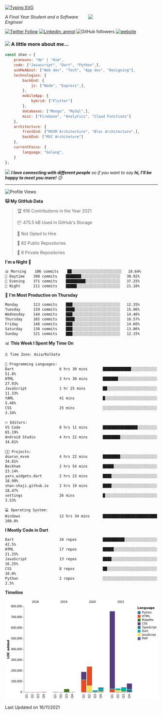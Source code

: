 <!-- <h2>नमस्ते (Namaste)🙏🏻, I'm Shan Shaji! <img src="https://media.giphy.com/media/12oufCB0MyZ1Go/giphy.gif" width="50"></h2> -->
[![Typing SVG](https://readme-typing-svg.herokuapp.com?lines=Hey%2C+I'm+Shan;I+am+a+Full+Stack+Developer)](https://git.io/typing-svg)

<img align='right' src="https://media.giphy.com/media/M9gbBd9nbDrOTu1Mqx/giphy.gif" width="230">
<p><em>A Final Year Student and a Software Engineer</em></p>

[![Twitter Follow](https://img.shields.io/twitter/follow/shan__shaji?style=flat)](https://twitter.com/intent/follow?screen_name=shan__shaji)
[![Linkedin: anmol](https://img.shields.io/badge/shan-shaji?style=flat-square&logo=Linkedin&logoColor=white&link=https://www.linkedin.com/in/shan-shaji/)](https://www.linkedin.com/in/shan-shaji/)
![GitHub followers](https://img.shields.io/github/followers/shan-shaji?label=Follow&style=social)
[![website](https://img.shields.io/badge/Website-46a2f1.svg?&style=flat-square&logo=Google-Chrome&logoColor=white&link=http://shan-shaji.github.io/)](http://shan-shaji.github.io/)



### <img src="https://media.giphy.com/media/VgCDAzcKvsR6OM0uWg/giphy.gif" width="50"> A little more about me...  

```javascript
const shan = {
    pronouns: "He" | "Him",
    code: ["Javascript", "Dart", "Python",],
    askMeAbout: ["Web dev", "Tech", "App dev", "Designing"],
    technologies: {
        backEnd: {
            js: ["Node", "Express",],
        },
        mobileApp: {
            hybrid: ["Flutter"]
        },
        databases: ["Mongo", "MySql",],
        misc: ["Firebase", "Analytics", "Cloud Functions"]
    },
    architecture: {
        frontEnd: ["MVVM Architecture", "Bloc Architecture",],
        backEnd: ["MVC Architeture"]
    },
    currentFocus: {
        language: "Golang",
    }
};
```

<img src="https://media.giphy.com/media/LnQjpWaON8nhr21vNW/giphy.gif" width="60"> <em><b>I love connecting with different people</b> so if you want to say <b>hi, I'll be happy to meet you more!</b> 😊</em>

---
<!--START_SECTION:waka-->
![Profile Views](http://img.shields.io/badge/Profile%20Views-1-blue)

**🐱 My GitHub Data** 

> 🏆 916 Contributions in the Year 2021
 > 
> 📦 475.5 kB Used in GitHub's Storage 
 > 
> 🚫 Not Opted to Hire
 > 
> 📜 82 Public Repositories 
 > 
> 🔑 8 Private Repositories  
 > 
**I'm a Night 🦉** 

```text
🌞 Morning    106 commits    ██░░░░░░░░░░░░░░░░░░░░░░░   10.64% 
🌆 Daytime    308 commits    ███████░░░░░░░░░░░░░░░░░░   30.92% 
🌃 Evening    371 commits    █████████░░░░░░░░░░░░░░░░   37.25% 
🌙 Night      211 commits    █████░░░░░░░░░░░░░░░░░░░░   21.18%

```
📅 **I'm Most Productive on Thursday** 

```text
Monday       123 commits    ███░░░░░░░░░░░░░░░░░░░░░░   12.35% 
Tuesday      159 commits    ████░░░░░░░░░░░░░░░░░░░░░   15.96% 
Wednesday    144 commits    ███░░░░░░░░░░░░░░░░░░░░░░   14.46% 
Thursday     165 commits    ████░░░░░░░░░░░░░░░░░░░░░   16.57% 
Friday       146 commits    ███░░░░░░░░░░░░░░░░░░░░░░   14.66% 
Saturday     138 commits    ███░░░░░░░░░░░░░░░░░░░░░░   13.86% 
Sunday       121 commits    ███░░░░░░░░░░░░░░░░░░░░░░   12.15%

```


📊 **This Week I Spent My Time On** 

```text
⌚︎ Time Zone: Asia/Kolkata

💬 Programming Languages: 
Dart                     6 hrs 30 mins       █████████████░░░░░░░░░░░░   51.8% 
HTML                     3 hrs 30 mins       ███████░░░░░░░░░░░░░░░░░░   27.93% 
JavaScript               1 hr 25 mins        ██░░░░░░░░░░░░░░░░░░░░░░░   11.33% 
YAML                     41 mins             █░░░░░░░░░░░░░░░░░░░░░░░░   5.48% 
CSS                      25 mins             ░░░░░░░░░░░░░░░░░░░░░░░░░   3.34%

🔥 Editors: 
VS Code                  8 hrs 11 mins       ████████████████░░░░░░░░░   65.19% 
Android Studio           4 hrs 22 mins       ████████░░░░░░░░░░░░░░░░░   34.81%

🐱‍💻 Projects: 
doarun_mvvm              4 hrs 22 mins       ████████░░░░░░░░░░░░░░░░░   34.81% 
Beckham                  2 hrs 54 mins       █████░░░░░░░░░░░░░░░░░░░░   23.14% 
yaru_widgets.dart        2 hrs 23 mins       ████░░░░░░░░░░░░░░░░░░░░░   18.99% 
shan-shaji.github.io     2 hrs 19 mins       ████░░░░░░░░░░░░░░░░░░░░░   18.47% 
settings                 26 mins             █░░░░░░░░░░░░░░░░░░░░░░░░   3.53%

💻 Operating System: 
Windows                  12 hrs 34 mins      █████████████████████████   100.0%

```

**I Mostly Code in Dart** 

```text
Dart                     34 repos            ██████████░░░░░░░░░░░░░░░   42.5% 
HTML                     17 repos            █████░░░░░░░░░░░░░░░░░░░░   21.25% 
JavaScript               13 repos            ████░░░░░░░░░░░░░░░░░░░░░   16.25% 
CSS                      8 repos             ██░░░░░░░░░░░░░░░░░░░░░░░   10.0% 
Python                   2 repos             ░░░░░░░░░░░░░░░░░░░░░░░░░   2.5%

```


**Timeline**

![Chart not found](https://raw.githubusercontent.com/shan-shaji/shan-shaji/master/charts/bar_graph.png) 


 Last Updated on 16/11/2021
<!--END_SECTION:waka-->

